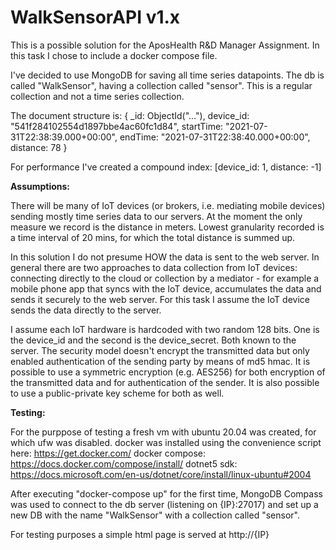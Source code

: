 ﻿# WalkSensorAPI v1.x

This is a possible solution for the AposHealth R&D Manager Assignment.
In this task I chose to include a docker compose file.

I've decided to use MongoDB for saving all time series datapoints.
The db is called "WalkSensor", having a collection called "sensor".
This is a regular collection and not a time series collection.

The document structure is:
{
	_id: ObjectId("..."),
	device_id: "541f284102554d1897bbe4ac60fc1d84",
	startTime: "2021-07-31T22:38:39.000+00:00",
	endTime: "2021-07-31T22:38:40.000+00:00",
	distance: 78
}

For performance I've created a compound index: [device_id: 1, distance: -1] 


__Assumptions:__

There will be many of IoT devices (or brokers, i.e. mediating mobile devices)
sending mostly time series data to our servers. At the moment the only measure we record is
the distance in meters. Lowest granularity recorded is a time interval of 20 mins, for which
the total distance is summed up.

In this solution I do not presume HOW the data is sent to the web server. In general there
are two approaches to data collection from IoT devices: connecting directly to the cloud
or collection by a mediator - for example a mobile phone app that syncs with the IoT device, 
accumulates the data and sends it securely to the web server.
For this task I assume the IoT device sends the data directly to the server.

I assume each IoT hardware is hardcoded with two random 128 bits. One is the device_id
and the second is the device_secret. Both known to the server. The security model
doesn't encrypt the transmitted data but only enabled authentication of the sending
party by means of md5 hmac.
It is possible to use a symmetric encryption (e.g. AES256) for both encryption of the
transmitted data and for authentication of the sender. It is also possible to
use a public-private key scheme for both as well.


__Testing:__

For the purppose of testing a fresh vm with ubuntu 20.04 was created, for which ufw was 
disabled. docker was installed using the convenience script here:
https://get.docker.com/
docker compose:
https://docs.docker.com/compose/install/
dotnet5 sdk:
https://docs.microsoft.com/en-us/dotnet/core/install/linux-ubuntu#2004

After executing "docker-compose up" for the first time, MongoDB Compass was used
to connect to the db server (listening on {IP}:27017) and set up a new DB with the name 
"WalkSensor" with a collection called "sensor".

For testing purposes a simple html page is served at http://{IP}

